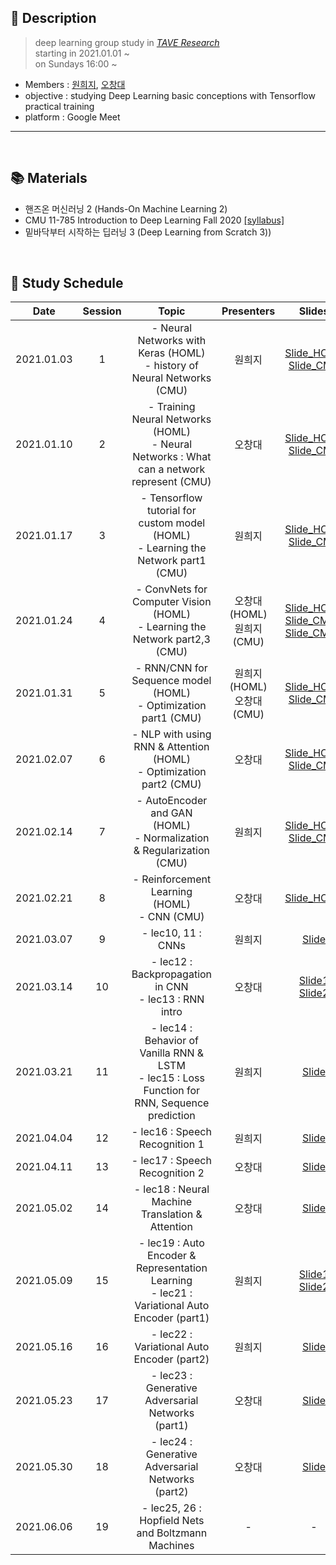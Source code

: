 ## 📑 Description

>deep learning group study in [_TAVE Research_](https://blog.naver.com/t-ave) <br/>
starting in 2021.01.01 ~ <br/>
on Sundays 16:00 ~


* Members : [원희지](https://github.com/HeejiWon), [오창대](https://github.com/changdaeoh)
* objective : studying Deep Learning basic conceptions with Tensorflow practical training
* platform : Google Meet

-----


<br/>

## 📚 Materials 
- 핸즈온 머신러닝 2 (Hands-On Machine Learning 2)
- CMU 11-785 Introduction to Deep Learning Fall 2020 [[syllabus]](https://deeplearning.cs.cmu.edu/F20/index.html)
- 밑바닥부터 시작하는 딥러닝 3 (Deep Learning from Scratch 3))

<br/>

## 📕 Study Schedule

|       Date       | Session | Topic | Presenters | Slides |
|:----------------:|:------:|:----------------------------------------:|:----------:|:------:|
| 2021.01.03 | 1 | - Neural Networks with Keras (HOML)  <br/> - history of Neural Networks (CMU) | 원희지 | [Slide_HOML](https://github.com/changdaeoh/HandsOn_DL/blob/main/slide/DL001_s1_MLP.pdf)<BR/>[Slide_CMU](https://github.com/changdaeoh/HandsOn_DL/blob/main/slide/DL001_s1_lec1_Introduction.pdf) | 
| 2021.01.10 | 2 | - Training Neural Networks (HOML)  <br/> - Neural Networks : What can a network represent (CMU) | 오창대 | [Slide_HOML](https://github.com/changdaeoh/HandsOn_DL/blob/main/slide/DL001_s2_TrainingNN.pdf)<BR/>[Slide_CMU](https://github.com/changdaeoh/HandsOn_DL/blob/main/slide/DL001_s2_lec2_neural_networks.pdf) |
| 2021.01.17 | 3 | - Tensorflow tutorial for custom model (HOML)  <br/> - Learning the Network part1 (CMU) | 원희지 | [Slide_HOML](https://github.com/changdaeoh/HandsOn_DL/blob/main/slide/DL001_s3_custom_model.pdf)<BR/>[Slide_CMU](https://github.com/changdaeoh/HandsOn_DL/blob/main/slide/DL001_s3_lec3_Learning_the_network_1.pdf) | 
| 2021.01.24 | 4 | - ConvNets for Computer Vision (HOML)  <br/> - Learning the Network part2,3 (CMU) | 오창대(HOML) <br/> 원희지(CMU) | [Slide_HOML](https://github.com/changdaeoh/HandsOn_DL/blob/main/slide/DL001_s4_CNN_for_ComputerVision.pdf)<BR/>[Slide_CMU1](https://github.com/changdaeoh/HandsOn_DL/blob/main/slide/DL001_s4_lec4_Learning_the_network_2.pdf)<BR/>[Slide_CMU2](https://github.com/changdaeoh/HandsOn_DL/blob/main/slide/DL001_s4_lec4_Learning_the_network_3.pdf)
| 2021.01.31 | 5 | - RNN/CNN for Sequence model (HOML)  <br/> - Optimization part1 (CMU) | 원희지(HOML) <br/> 오창대(CMU) | [Slide_HOML](https://github.com/changdaeoh/HandsOn_DL/blob/main/slide/DL001_s5_precessing_sequences.pdf)<BR/>[Slide_CMU](https://github.com/changdaeoh/HandsOn_DL/blob/main/slide/DL001_s5_lec6_Optimization1.pdf)
| 2021.02.07 | 6 | - NLP with using RNN & Attention (HOML)  <br/> - Optimization part2 (CMU) | 오창대 | [Slide_HOML](https://github.com/changdaeoh/HandsOn_DL/blob/main/slide/DL001_s6_NLP.pdf)<BR/>[Slide_CMU](https://github.com/changdaeoh/HandsOn_DL/blob/main/slide/DL001_s6_lec7_Normalization%2CRegularization1.pdf) | 
| 2021.02.14 | 7 | - AutoEncoder and GAN (HOML)  <br/> - Normalization & Regularization (CMU) | 원희지 | [Slide_HOML](https://github.com/changdaeoh/HandsOn_DL/blob/main/slide/DL001_s7_Autoencoder_Gan.pdf)<BR/>[Slide_CMU](https://github.com/changdaeoh/HandsOn_DL/blob/main/slide/DL001_s7_lec8_Normalization_Regularization_2.pdf)
| 2021.02.21 | 8 | - Reinforcement Learning (HOML)  <br/> - CNN (CMU) | 오창대 | [Slide_HOML](https://github.com/changdaeoh/HandsOn_DL/blob/main/slide/DL001_s8_Reinforcement_Learning.pdf) |
| 2021.03.07 | 9 | - lec10, 11 : CNNs  | 원희지 | [Slide](https://github.com/changdaeoh/HandsOn_DL/blob/main/slide/DL001_s9_lec10-11_CNN.pdf) |
| 2021.03.14 | 10 | - lec12 : Backpropagation in CNN <br/> - lec13 : RNN intro | 오창대 | [Slide1](https://github.com/changdaeoh/HandsOn_DL/blob/main/slide/DL001_s10_lec12_backprop_in_CNN.pdf)<br/>[Slide2](https://github.com/changdaeoh/HandsOn_DL/blob/main/slide/DL001_s10_lec13_RNN.pdf) |
| 2021.03.21 | 11 | - lec14 : Behavior of Vanilla RNN & LSTM <br/> - lec15 : Loss Function for RNN, Sequence prediction | 원희지 | [Slide](https://github.com/changdaeoh/HandsOn_DL/blob/main/slide/DL001_s11_lec14_15.pdf) |
| 2021.04.04 | 12 | - lec16 : Speech Recognition 1 | 원희지 | [Slide](https://github.com/changdaeoh/HandsOn_DL/blob/main/slide/DL001_s11_lec16.pdf) |
| 2021.04.11 | 13 | - lec17 : Speech Recognition 2 | 오창대 | [Slide](https://github.com/changdaeoh/HandsOn_DL/blob/main/slide/DL001_s11_lec17.pdf) |
| 2021.05.02 | 14 | - lec18 : Neural Machine Translation & Attention | 오창대 | [Slide](https://github.com/changdaeoh/HandsOn_DL/blob/main/slide/DL001_s14_lec18_nmt_attention.pdf) |
| 2021.05.09 | 15 | - lec19 : Auto Encoder & Representation Learning<br/>- lec21 : Variational Auto Encoder (part1) | 원희지 | [Slide1](https://github.com/changdaeoh/HandsOn_DL/blob/main/slide/DL001_s15_lec19.pdf)<br/>[Slide2](https://github.com/changdaeoh/HandsOn_DL/blob/main/slide/DL001_s15_lec21.pdf) |
| 2021.05.16 | 16 | - lec22 : Variational Auto Encoder (part2) | 원희지 | [Slide](https://github.com/changdaeoh/HandsOn_DL/blob/main/slide/DL001_s16_lec22.pdf) |
| 2021.05.23 | 17 | - lec23 : Generative Adversarial Networks (part1) | 오창대 | [Slide](https://github.com/changdaeoh/HandsOn_DL/blob/main/slide/DL001_s17_lec23.pdf) |
| 2021.05.30 | 18 | - lec24 : Generative Adversarial Networks (part2) | 오창대 | [Slide](https://github.com/changdaeoh/HandsOn_DL/blob/main/slide/DL001_s18_lec24.pdf) |
| 2021.06.06 | 19 | - lec25, 26 : Hopfield Nets and Boltzmann Machines | - | - |
